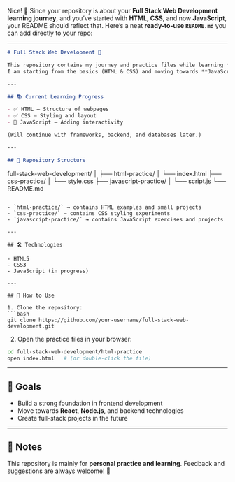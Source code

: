 Nice! 🎉 Since your repository is about your **Full Stack Web Development learning journey**, and you’ve started with **HTML, CSS**, and now **JavaScript**, your README should reflect that. Here’s a neat **ready-to-use `README.md`** you can add directly to your repo:

---

```markdown
# Full Stack Web Development 🚀

This repository contains my journey and practice files while learning **Full Stack Web Development**.  
I am starting from the basics (HTML & CSS) and moving towards **JavaScript** and beyond.

---

## 📚 Current Learning Progress

- ✅ HTML – Structure of webpages  
- ✅ CSS – Styling and layout  
- 🔄 JavaScript – Adding interactivity  

(Will continue with frameworks, backend, and databases later.)

---

## 📂 Repository Structure

```

full-stack-web-development/
│
├── html-practice/
│   └── index.html
├── css-practice/
│   └── style.css
├── javascript-practice/
│   └── script.js
└── README.md

````

- `html-practice/` → contains HTML examples and small projects  
- `css-practice/` → contains CSS styling experiments  
- `javascript-practice/` → contains JavaScript exercises and projects  

---

## 🛠️ Technologies

- HTML5  
- CSS3  
- JavaScript (in progress)  

---

## 🚀 How to Use

1. Clone the repository:
```bash
git clone https://github.com/your-username/full-stack-web-development.git
````

2. Open the practice files in your browser:

```bash
cd full-stack-web-development/html-practice
open index.html   # (or double-click the file)
```

---

## 🎯 Goals

* Build a strong foundation in frontend development
* Move towards **React**, **Node.js**, and backend technologies
* Create full-stack projects in the future

---

## 📌 Notes

This repository is mainly for **personal practice and learning**.
Feedback and suggestions are always welcome! 🙌

